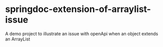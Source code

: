 # springdoc-extension-of-arraylist-issue
A demo project to illustrate an issue with openApi when an object extends an ArrayList
